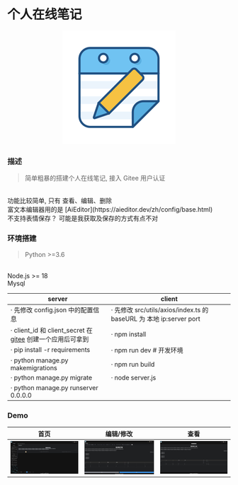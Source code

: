 # 个人在线笔记
<div align='center'><img src='./client/public/icon.svg'></div>

### 描述
> 简单粗暴的搭建个人在线笔记, 接入 Gitee 用户认证
<br>
功能比较简单, 只有 查看、编辑、删除
<br>
富文本编辑器用的是 [AiEditor](https://aieditor.dev/zh/config/base.html)
<br>
不支持表情保存？ 可能是我获取及保存的方式有点不对

### 环境搭建
> Python >=3.6
<br>
Node.js >= 18
<br>
Mysql

| server | client |
|--------|--------|
|· 先修改 config.json 中的配置信息|· 先修改 src/utils/axios/index.ts 的 baseURL 为 本地 ip:server port
|· client_id 和 client_secret 在 [gitee](https://gitee.com/oauth/applications) 创建一个应用后可拿到|· npm install
|· pip install -r requirements|· npm run dev # 开发环境
|· python manage.py makemigrations|· npm run build
|· python manage.py migrate|· node server.js
|· python manage.py runserver 0.0.0.0|

### Demo
| 首页 | 编辑/修改 | 查看 |
|:--------:|:--------:|:--------:|
|<img src="./demo/demo_index.jpg">|<img src="./demo/demo_create.jpg">|<img src="./demo/demo_show.jpg">
